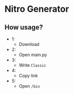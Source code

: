 # Nitro Generator
## How usage?
- 1:
    - Download
- 2:
    - Open main.py
- 3:
    - Write `Classic`
- 4:
    - Copy link
- 5:
    - Open `/bin`

